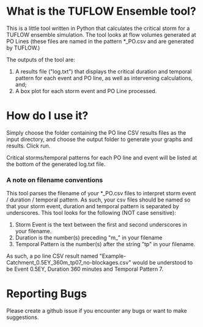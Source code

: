 # What is the TUFLOW Ensemble tool?

This is a little tool written in Python that calculates the critical storm for a TUFLOW ensemble simulation. The tool looks at flow volumes generated at PO Lines (these files are named in the pattern \*_PO.csv and are generated by TUFLOW.) 

The outputs of the tool are:

1. A results file ("log.txt") that displays the critical duration and temporal pattern for each event and PO line, as well as intervening calculations, and;
3. A box plot for each storm event and PO Line processed.


# How do I use it?

Simply choose the folder containing the PO line CSV results files as the input directory, and choose the output folder to generate your graphs and results. Click run.

Critical storms/temporal patterns for each PO line and event will be listed at the bottom of the generated log.txt file.

### A note on filename conventions

This tool parses the filename of your \*_PO.csv files to interpret storm event / duration / temporal pattern. As such, your csv files should be named so that your storm event, duration and temporal pattern is separated by underscores. This tool looks for the following (NOT case sensitive):

1. Storm Event is the text between the first and second underscores in your filename.
2. Duration is the number(s) preceding "m_" in your filename
3. Temporal Pattern is the number(s) after the string "tp" in your filename.

As such, a po line CSV result named "Example-Catchment_0.5EY_360m_tp07_no-blockages.csv" would be understood to be Event 0.5EY, Duration 360 minutes and Temporal Pattern 7.

# Reporting Bugs

Please create a github issue if you encounter any bugs or want to make suggestions.
